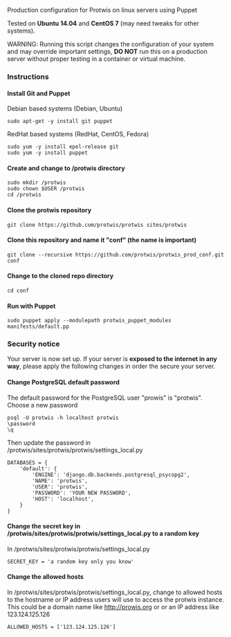 Production configuration for Protwis on linux servers using Puppet

Tested on **Ubuntu 14.04** and **CentOS 7** (may need tweaks for other systems).

WARNING: Running this script changes the configuration of your system and may override important settings, **DO NOT**
run this on a production server without proper testing in a container or virtual machine.

### Instructions

#### Install Git and Puppet

Debian based systems (Debian, Ubuntu)

    sudo apt-get -y install git puppet

RedHat based systems (RedHat, CentOS, Fedora)

    sudo yum -y install epel-release git
    sudo yum -y install puppet

#### Create and change to /protwis directory

    sudo mkdir /protwis
    sudo chown $USER /protwis
    cd /protwis

#### Clone the protwis repository

    git clone https://github.com/protwis/protwis sites/protwis

#### Clone this repository and name it "conf" (the name is important)

    git clone --recursive https://github.com/protwis/protwis_prod_conf.git conf

#### Change to the cloned repo directory

    cd conf

#### Run with Puppet

    sudo puppet apply --modulepath protwis_puppet_modules manifests/default.pp

### Security notice

Your server is now set up. If your server is **exposed to the internet in any way**, please apply the following changes
in order the secure your server.

#### Change PostgreSQL default password

The default password for the PostgreSQL user "prowis" is "protwis". Choose a new password

    psql -U protwis -h localhost protwis
    \password
    \q

Then update the password in /protwis/sites/protwis/protwis/settings_local.py

    DATABASES = {
        'default': {
            'ENGINE': 'django.db.backends.postgresql_psycopg2',
            'NAME': 'protwis',
            'USER': 'protwis',
            'PASSWORD': 'YOUR NEW PASSWORD',
            'HOST': 'localhost',
        }
    }

#### Change the secret key in /protwis/sites/protwis/protwis/settings_local.py to a random key

In /protwis/sites/protwis/protwis/settings_local.py

    SECRET_KEY = 'a random key only you know'

#### Change the allowed hosts

In /protwis/sites/protwis/protwis/settings_local.py, change to allowed hosts to the hostname or IP address users will
use to access the protwis instance. This could be a domain name like http://prowis.org or or an IP address like
123.124.125.126

    ALLOWED_HOSTS = ['123.124.125.126']
